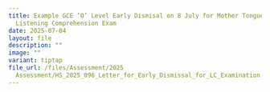 ```yaml
---
title: Example GCE ‘O’ Level Early Dismisal on 8 July for Mother Tongue
  Listening Comprehension Exam
date: 2025-07-04
layout: file
description: ""
image: ""
variant: tiptap
file_url: /files/Assessment/2025
  Assessment/HS_2025_096_Letter_for_Early_Dismissal_for_LC_Examination.pdf
---
```

